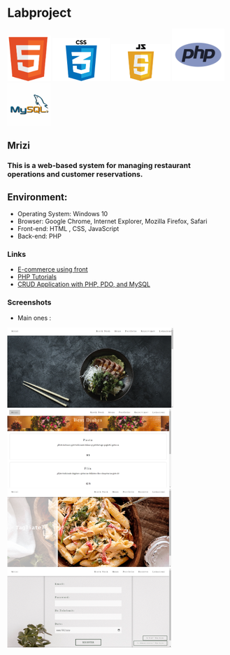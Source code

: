 # Labproject
<img src="images/html5.png" alt="html logo" width="100"> <img src="images/css.png" alt="css logo" width="130"> <img src="js/js.png" alt="jS logo" width="135"> <img src="images/logo.png" alt="PHP logo" width="120">  <img src="images/mysql.jpg" alt="mysql logo" width="100">


## Mrizi

### This is a web-based system for managing restaurant operations and customer reservations.

 ## Environment:

- Operating System: Windows 10
- Browser: Google Chrome, Internet Explorer, Mozilla Firefox, Safari
- Front-end: HTML , CSS, JavaScript
- Back-end: PHP

### Links

- [E-commerce using front](https://www.youtube.com/watch?v=18Jvyp60Vbg)
- [PHP Tutorials](https://www.w3schools.com/php/)
- [CRUD Application with PHP, PDO, and MySQL](https://codeshack.io/crud-application-php-pdo-mysql/)

### Screenshots
- Main ones :

<img src="images/Homepage.png" width="380"><img src="images/menu.png"  width="375"> <br> <img src="images/Portfolio.png" width="375"> <img src="images/Rezervimi.png" width="375">
